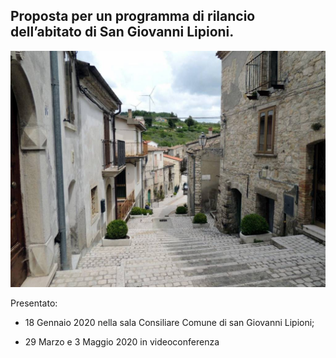 ## Proposta per un programma di rilancio dell’abitato di San Giovanni Lipioni.

![Image of SGL](/masonry/1/m-c.jpg)

Presentato:

- 18 Gennaio 2020 nella sala Consiliare Comune di san Giovanni Lipioni;

- 29 Marzo e 3 Maggio 2020 in videoconferenza
